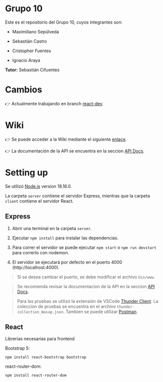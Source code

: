 # Grupo 10

Este es el repositorio del Grupo 10, cuyos integrantes son:

* Maximiliano Sepúlveda

* Sebastián Castro

* Cristopher Fuentes

* Ignacio Araya

**Tutor:** Sebastián Cifuentes

# Cambios

👉 Actualmente trabajando en branch [react-dev](https://github.com/INGESO-2023-1/grupo_10/tree/react-dev).

# Wiki

👉 Se puede acceder a la Wiki mediante el siguiente [enlace](https://github.com/INGESO-2023-1/grupo_10/wiki).

👉 La documentación de la API se encuentra en la seccion [API Docs](https://github.com/INGESO-2023-1/grupo_10/wiki/API-Docs).

# Setting up

Se utilizó [Node.js](https://nodejs.org/en) version 18.16.0.

La carpeta `server` contiene el servidor Express, mientras que la carpeta `client` contiene el servidor React.

## Express

1. Abrir una terminal en la carpeta `server`.

2. Ejecutar `npm install` para instalar las dependencias.

3. Para correr el servidor se puede ejecutar `npm start` o `npm run devstart` para correrlo con nodemon.

4. El servidor se ejecutará por defecto en el puerto 4000 (http://localhost:4000).

> Si se desea cambiar el puerto, se debe modificar el archivo `bin/www`.

> Se recomienda revisar la documentacion de la API en la seccion [API Docs](https://github.com/INGESO-2023-1/grupo_10/wiki/API-Docs).

> Para las pruebas se utilizó la extensión de VSCode [Thunder Client](https://www.thunderclient.io/). La coleccion de pruebas se encuentra en el archivo `thunder-collection_Wasap.json`. Tambien se puede utilizar [Postman](https://www.postman.com/).

## React

Librerias necesarias para frontend

Bootstrap 5:
```
npm install react-bootstrap bootstrap
```
react-router-dom:
```
npm install react-router-dom
```
